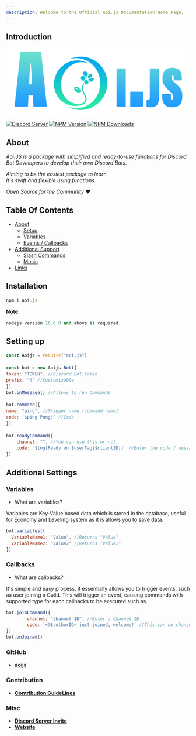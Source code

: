 ```yaml
---
description: Welcome to the Official Aoi.js Documentation Home Page.
---
```


## Introduction
<img src = "./.gitbook/assets/aoi.png">


[![Discord Server](https://img.shields.io/discord/773352845738115102?color=5865F2\&logo=discord\&logoColor=white)](https://aoi.js.org/invite) [![NPM Version](https://img.shields.io/npm/v/aoi.js.svg?maxAge=3600)](https://www.npmjs.com/package/aoi.js) [![NPM Downloads](https://img.shields.io/npm/dt/aoi.js.svg?maxAge=3600)](https://www.npmjs.com/package/aoi.js)


## About

_Aoi.JS is a package with simplified and ready-to-use functions for Discord Bot Developers to develop their own Discord Bots._

_Aiming to be the easiest package to learn_   
_It's swift and flexible using functions._ 

_Open Source for the Community ❤️_

## Table Of Contents

* [About](https://www.npmjs.com/package/aoi.js#about)
  * [Setup](https://www.npmjs.com/package/aoi.js#setup)
  * [Variables](https://www.npmjs.com/package/aoi.js#variables)
  * [Events / Callbacks](https://www.npmjs.com/package/aoi.js#callbacks)
* [Additional Support](https://www.npmjs.com/package/aoi.js#methods)
  * [Slash Commands](https://www.npmjs.com/package/aoi.js#slash-commands)
  * [Music](https://www.npmjs.com/package/aoi.js#music)
* [Links](https://www.npmjs.com/package/aoi.js#links)
 


## Installation

```js
npm i aoi.js
```

**Note:**

```python
nodejs version 16.6.0 and above is required.
```

## Setting up

```js
const Aoijs = require("aoi.js")

const bot = new Aoijs.Bot({
token: "TOKEN", //Discord Bot Token
prefix: "!" //Customizable
})
bot.onMessage() //Allows to run Commands

bot.command({
name: "ping", //Trigger name (command name)
code: `$ping Pong!` //Code
})

bot.readyCommand({
    channel: "", //You can use this or not.
    code: `$log[Ready on $userTag[$clientID]]` //Enter the code / message.
})
```

## Additional Settings

### Variables

- What are variables?

Variables are Key-Value based data which is stored in the database, useful for Economy and Leveling system as it is allows you to save data.

```js
bot.variables({
  VariableName1: "Value", //Returns "Value"
  VariableName2: "Value2" //Returns "Value2"
})
```

### Callbacks

- What are callbacks?

It's simple and easy process, it essentially allows you to trigger events, such as user joining a Guild. This will trigger an event, causing commands with supported type for each callbacks to be executed such as.

```js
bot.joinCommand({
        channel: "Channel ID", //Enter a Channel ID
        code: `<@$authorID> just joined, welcome!` //This can be changed
})
bot.onJoined()
```

### GitHub

* [**aoijs**](https://github.com/aoijs/aoi.js)

### Contribution

* [**Contribution GuideLines**](https://github.com/aoijs/aoi.js/blob/master/.github/CONTRIBUTING.md)

### Misc

* [**Discord Server Invite**](https://aoi.js.org/invite)
* [**Website**](https://aoi.js.org)
